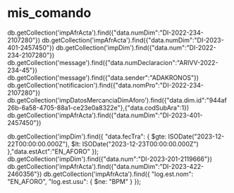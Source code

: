 # mis_comando

db.getCollection('impAfrActa').find({"data.numDim":"DI-2022-234-2107280"})
db.getCollection('impAfrActa').find({"data.numDim":"DI-2023-401-2457450"})
db.getCollection('impDim').find({"data.num":"DI-2022-234-2107280"})
db.getCollection('message').find({"data.numDeclaracion":"ARIVV-2022-234-45"})
db.getCollection('message').find({"data.sender":"ADAKRONOS"})
db.getCollection('notificacion').find({"data.nomPro":"DI-2022-234-2107280"})
db.getCollection('impDatosMercanciaDimAforo').find({"data.dim.id":"944af26b-6a58-4705-88a1-ce23e0a8322e"},{"data.codSubAra":1})
db.getCollection('impAfrActa').find({"data.numDim":"DI-2023-401-2457450"})

db.getCollection('impDim').find({
  "data.fecTra": {
    $gte: ISODate("2023-12-22T00:00:00.000Z"),
    $lt: ISODate("2023-12-23T00:00:00.000Z")
  },"data.estAct":"EN_AFORO"
});
db.getCollection('impDim').find({"data.num":"DI-2023-201-2119666"})
db.getCollection('impAfrActa').find({"data.numDim":"DI-2023-422-2460356"})
db.getCollection('impAfrActa').find({
  "log.est.nom": "EN_AFORO",
  "log.est.usu": { $ne: "BPM" }
});
